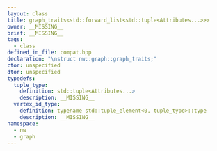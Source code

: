 ```yaml
---
layout: class
title: graph_traits<std::forward_list<std::tuple<Attributes...>>>
owner: __MISSING__
brief: __MISSING__
tags:
  - class
defined_in_file: compat.hpp
declaration: "\nstruct nw::graph::graph_traits;"
ctor: unspecified
dtor: unspecified
typedefs:
  tuple_type:
    definition: std::tuple<Attributes...>
    description: __MISSING__
  vertex_id_type:
    definition: typename std::tuple_element<0, tuple_type>::type
    description: __MISSING__
namespace:
  - nw
  - graph
---
```

